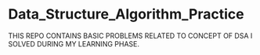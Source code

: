 # Data_Structure_Algorithm_Practice
THIS REPO CONTAINS BASIC PROBLEMS RELATED TO CONCEPT OF DSA I SOLVED DURING MY LEARNING PHASE.
